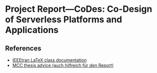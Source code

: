 # Project Report—CoDes: Co-Design of Serverless Platforms and Applications

## References 

- [IEEEtran LaTeX class documentation](https://ras.papercept.net/conferences/support/files/IEEEtran_HOWTO.pdf)
- [MCC thesis advice (auch hilfreich für den Report)](https://github.com/pfandzelter/thesis-tips/raw/main/thesis.pdf)

